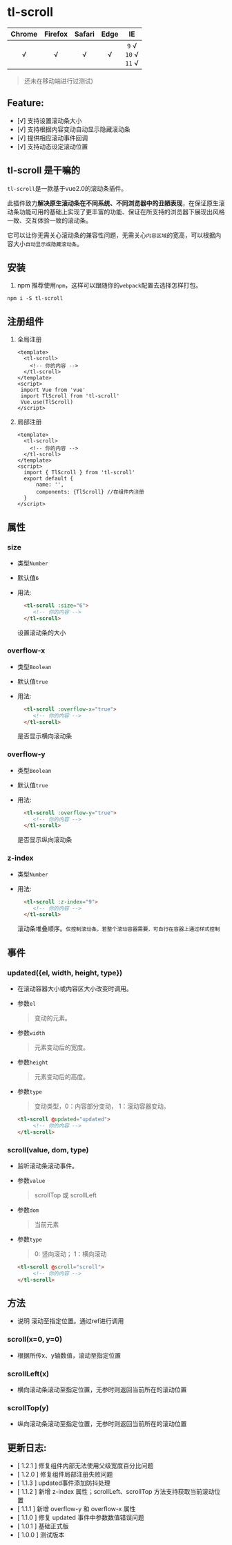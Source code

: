 tl-scroll
===

| Chrome | Firefox | Safari | Edge |               IE               |
| :----: | :-----: | :----: | :--: | :----------------------------: |
|   √    |    √    |   √    |  √   | `9`  √<br />`10` √<br />`11` √ |

> 还未在移动端进行过测试)

## Feature:
* [√] 支持设置滚动条大小
* [√] 支持根据内容变动自动显示隐藏滚动条
* [√] 提供相应滚动事件回调
* [√] 支持动态设定滚动位置



## tl-scroll 是干嘛的

`tl-scroll`是一款基于vue2.0的滚动条插件。

此插件致力**解决原生滚动条在不同系统、不同浏览器中的丑陋表现**，在保证原生滚动条功能可用的基础上实现了更丰富的功能、保证在所支持的浏览器下展现出风格一致、交互体验一致的滚动条。

它可以让你无需关心滚动条的兼容性问题，无需关心`内容区域`的宽高，可以根据内容大小`自动显示或隐藏滚动条`。


## 安装

1. npm
  推荐使用`npm`，这样可以跟随你的`webpack`配置去选择怎样打包。

  ```
  npm i -S tl-scroll
  ```

## 注册组件

1. 全局注册

   ```vue
   <template>
     <tl-scroll>
       <!-- 你的内容 -->
     </tl-scroll>
   </template>
   <script>
    import Vue from 'vue'
    import TlScroll from 'tl-scroll'
    Vue.use(TlScroll)
   </script>
   ```

2. 局部注册

   ```vue
   <template>
     <tl-scroll>
       <!-- 你的内容 -->
     </tl-scroll>
   </template>
   <script>
     import { TlScroll } from 'tl-scroll'
     export default {
         name: '',
         components: {TlScroll} //在组件内注册
     }
   </script>
   ```

## 属性

### size

* 类型`Number`

* 默认值`6`

* 用法:

  ```html
    <tl-scroll :size="6">
       <!-- 你的内容 -->
    </tl-scroll>
  ```

  设置滚动条的大小

### overflow-x
* 类型`Boolean`

* 默认值`true`

* 用法:

  ```html
    <tl-scroll :overflow-x="true">
       <!-- 你的内容 -->
    </tl-scroll>
  ```

  是否显示横向滚动条

### overflow-y
* 类型`Boolean`

* 默认值`true`

* 用法:

  ```html
    <tl-scroll :overflow-y="true">
       <!-- 你的内容 -->
    </tl-scroll>
  ```

  是否显示纵向滚动条

### z-index
* 类型`Number`

* 用法:

  ```html
    <tl-scroll :z-index="9">
       <!-- 你的内容 -->
    </tl-scroll>
  ```

  滚动条堆叠顺序。`仅控制滚动条，若整个滚动容器需要，可自行在容器上通过样式控制`


## 事件

### updated({el, width, height, type})

* 在滚动容器大小或内容区大小改变时调用。

* 参数`el`

  > 变动的元素。

* 参数`width`

  > 元素变动后的宽度。

* 参数`height`

  > 元素变动后的高度。
  
* 参数`type`

  > 变动类型，0：内容部分变动， 1：滚动容器变动。



  ```html
  <tl-scroll @updated="updated">
       <!-- 你的内容 -->
  </tl-scroll>
  ```

### scroll(value, dom, type)

* 监听滚动条滚动事件。

* 参数`value`

  > scrollTop 或 scrollLeft

* 参数`dom`

  > 当前元素

* 参数`type`

  > 0: 竖向滚动； 1：横向滚动


  ```html
  <tl-scroll @scroll="scroll">
       <!-- 你的内容 -->
  </tl-scroll>
  ```


## 方法
* 说明
  滚动至指定位置。通过ref进行调用
### scroll(x=0, y=0)
* 根据所传x、y轴数值，滚动至指定位置
### scrollLeft(x)
* 横向滚动条滚动至指定位置，无参时则返回当前所在的滚动位置
### scrollTop(y)
* 纵向滚动条滚动至指定位置，无参时则返回当前所在的滚动位置


## 更新日志:

* [ 1.2.1 ]  修复组件内部无法使用父级宽度百分比问题
* [ 1.2.0 ]  修复组件局部注册失败问题
* [ 1.1.3 ]  updated事件添加防抖处理
* [ 1.1.2 ]  新增 z-index 属性；scrollLeft、scrollTop 方法支持获取当前滚动位置
* [ 1.1.1 ]  新增 overflow-y 和 overflow-x 属性
* [ 1.1.0 ]  修复 updated 事件中参数数值错误问题
* [ 1.0.1 ]  基础正式版
* [ 1.0.0 ]  测试版本